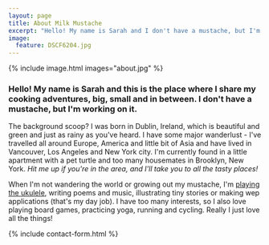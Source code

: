 ```yaml
---
layout: page
title: About Milk Mustache
excerpt: "Hello! My name is Sarah and I don't have a mustache, but I'm working on it. This is the place where I share my cooking adventures, big, small and in between."
image:
  feature: DSCF6204.jpg
---
```


<div>
{% include image.html images="about.jpg" %}
</div>

### Hello! My name is Sarah and this is the place where I share my cooking adventures, big, small and in between. I don't have a mustache, but I'm working on it.

The background scoop? I was born in Dublin, Ireland, which is beautiful and green and just as rainy as you've heard. I have some major wanderlust - I've travelled all around Europe, America and little bit of Asia and have lived in Vancouver, Los Angeles and New York city. I'm currently found in a little apartment with a pet turtle and too many housemates in Brooklyn, New York. *Hit me up if you're in the area, and I'll take you to all the tasty places!*

When I'm not wandering the world or growing out my mustache, I'm [playing the ukulele](https://soundcloud.com/sarah-quigley-542895767), writing poems and music, illustrating tiny stories or making wep applications (that's my day job). I have too many interests, so I also love playing board games, practicing yoga, running and cycling. Really I just love all the things!

{% include contact-form.html %}
